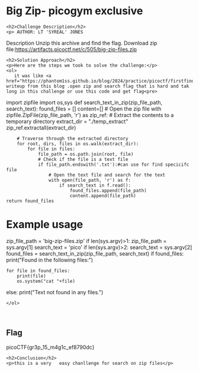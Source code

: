 
<!DOCTYPE html>
<html>
 
<body>
    <h1>Big Zip- picogym exclusive</h1>

    <h2>Challenge Description</h2>
    <p> AUTHOR: LT 'SYREAL' JONES

Description
Unzip this archive and find the flag.
Download zip file:https://artifacts.picoctf.net/c/505/big-zip-files.zip
</p>

    <h2>Solution Approach</h2>
    <p>Here are the steps we took to solve the challenge:</p>
    <ol>
       it was like <a href="https://phantom1ss.github.io/blog/2024/practice/picoctf/firstfind/writeup1.md">firstfind</a> writeup from this blog .open zip and search flag that is hard and tak long in this challenge or use this code and get flag<pre>
import zipfile
import os,sys
def search_text_in_zip(zip_file_path, search_text):
    found_files = []
    content=[]
    # Open the zip file
    with zipfile.ZipFile(zip_file_path, 'r') as zip_ref:
        # Extract the contents to a temporary directory
        extract_dir = "./temp_extract"
        zip_ref.extractall(extract_dir)

        # Traverse through the extracted directory
        for root, dirs, files in os.walk(extract_dir):
            for file in files:
                file_path = os.path.join(root, file)
                # Check if the file is a text file
                if file_path.endswith('.txt'):#can use for find specicifc file
                    # Open the text file and search for the text
                    with open(file_path, 'r') as f:
                        if search_text in f.read():
                            found_files.append(file_path)
                            content.append(file_path)
    return found_files

# Example usage
zip_file_path = 'big-zip-files.zip'
if len(sys.argv)>1:
     zip_file_path = sys.argv[1]
search_text = 'pico'
if len(sys.argv)>2:
     search_text = sys.argv[2]
found_files = search_text_in_zip(zip_file_path, search_text)
if found_files:
    print("Found in the following files:")
 
    for file in found_files:
        print(file)
        os.system("cat "+file)
else:
    print("Text not found in any files.")
</pre>
  
       
    
    </ol>
<br>
    <h2>Flag</h2>
    <p class="flag">picoCTF{gr3p_15_m4g1c_ef8790dc}
</p>

    <h2>Conclusion</h2>
    <p>this is a very   easy chanllenge for search on zip files</p>
</body>
</html>


